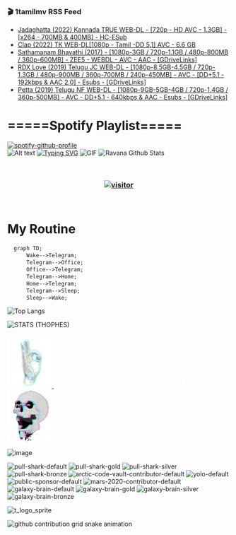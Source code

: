 ### 🎬 1tamilmv RSS Feed

<!-- BLOG-POST-LIST:START -->
- [Jadaghatta &lpar;2022&rpar; Kannada TRUE WEB-DL - [720p - HD AVC - 1.3GB] - [x264 - 700MB &amp; 400MB] - HC-ESub](https://www.1tamilmv.space/index.php?/forums/topic/164644-jadaghatta-2022-kannada-true-web-dl-720p-hd-avc-13gb-x264-700mb-400mb-hc-esub/&do=findComment&comment=329197)
- [Clap &lpar;2022&rpar; TK WEB-DL[1080p - Tamil -DD 5.1]  AVC - 6.6 GB](https://www.1tamilmv.space/index.php?/forums/topic/164646-clap-2022-tk-web-dl1080p-tamil-dd-51-avc-66-gb/&do=findComment&comment=329196)
- [Sathamanam Bhavathi &lpar;2017&rpar; - [1080p-3GB / 720p-1.1GB / 480p-800MB / 360p-600MB] - ZEE5 - WEBDL - AVC - AAC - [GDriveLinks]](https://www.1tamilmv.space/index.php?/forums/topic/164652-sathamanam-bhavathi-2017-1080p-3gb-720p-11gb-480p-800mb-360p-600mb-zee5-webdl-avc-aac-gdrivelinks/&do=findComment&comment=329195)
- [RDX Love &lpar;2019&rpar; Telugu JC WEB-DL - [1080p-8.5GB-4.5GB / 720p-1.3GB / 480p-900MB / 360p-700MB / 240p-450MB] - AVC - [DD+5.1 - 192kbps &amp; AAC 2.0] - Esubs - [GDriveLinks]](https://www.1tamilmv.space/index.php?/forums/topic/164651-rdx-love-2019-telugu-jc-web-dl-1080p-85gb-45gb-720p-13gb-480p-900mb-360p-700mb-240p-450mb-avc-dd51-192kbps-aac-20-esubs-gdrivelinks/&do=findComment&comment=329194)
- [Petta &lpar;2019&rpar; Telugu NF WEB-DL - [1080p-9GB-5GB-4GB / 720p-1.4GB / 360p-500MB] - AVC - DD+5.1 - 640kbps &amp; AAC - Esubs - [GDriveLinks]](https://www.1tamilmv.space/index.php?/forums/topic/164650-petta-2019-telugu-nf-web-dl-1080p-9gb-5gb-4gb-720p-14gb-360p-500mb-avc-dd51-640kbps-aac-esubs-gdrivelinks/&do=findComment&comment=329193)
<!-- BLOG-POST-LIST:END -->

# =====Spotify Playlist=====
[![spotify-github-profile](https://spotify-github-profile.vercel.app/api/view?uid=31rfzgmuvvewegdlxvlev4ynz4vu&cover_image=true&theme=default&bar_color=53b14f&bar_color_cover=true)](https://ravana69.github.io/rss)
</br>
![Alt text](https://spotify-recently-played-readme.vercel.app/api?user=31rfzgmuvvewegdlxvlev4ynz4vu)
[![Typing SVG](https://readme-typing-svg.herokuapp.com?color=%2336BCF7&center=true&vCenter=true&multiline=true&height=81&lines=I+AM+RAVANA;CONTACT+ME+ON+TELEGRAM%3A+%40R4V4N4)](https://git.io/typing-svg)
<img align="centre" height="400px" width="490px" alt="GIF" src="https://github.com/ravana69/ravana69/blob/master/rvm.gif" />
![Ravana Github Stats](https://github-readme-stats.vercel.app/api?username=ravana69&&show_icons=true&theme=radical)

<br />
<h3 align="center"> <a href="https://t.me/r4v4n4"><img src="https://profile-counter.glitch.me/ravana69/count.svg" alt="visitor" width="600"></a> </h3>
</br>

<H1>My Routine</H1>

```mermaid
  graph TD;
      Wake-->Telegram;
      Telegram-->Office;
      Office-->Telegram;
      Telegram-->Home;
      Home-->Telegram;
      Telegram-->Sleep;
      Sleep-->Wake;
```
![Top Langs](https://github-readme-stats.vercel.app/api/top-langs/?username=ravana69&&show_icons=true&theme=radical)

![STATS (THOPHES)](https://github-profile-trophy.vercel.app/?username=ravana69&theme=gruvbox&margin-w=10&margin-h=15&column=8)
<br />
<p align="left">
    <a href="#">
        <img width="20%" src="./assets/images/hand.gif" alt="" />
    </a>
    <a href="#">
        <img width="59%" src="./assets/images/spacer.png" alt="" >
    </a>
    <a href="#">
        <img width="20%" src="./assets/images/skull.gif" alt="" />
    </a>
</p>


![image](https://user-images.githubusercontent.com/47528708/175298537-0623dc00-7b1a-4ec1-b5b1-71768763a234.png)

<img width="148" alt="pull-shark-default" src="https://user-images.githubusercontent.com/47528708/175266634-4235fb81-4cf9-4128-9c7a-b7c044cde5b5.png"> <img width="148" alt="pull-shark-gold" src="https://user-images.githubusercontent.com/47528708/175268594-acb9b27a-7f8e-4181-8900-171a981e2d56.png"> <img width="148" alt="pull-shark-silver" src="https://user-images.githubusercontent.com/47528708/175266702-c880884d-eb71-46fb-b857-3135442e06c6.png"> <img width="148" alt="pull-shark-bronze" src="https://user-images.githubusercontent.com/47528708/175266723-735f9146-b8aa-44f8-aa99-c06aad45e8fa.png"> <img width="148" alt="arctic-code-vault-contributor-default" src="https://user-images.githubusercontent.com/47528708/175267501-e1fbbb8f-c2b2-4882-b865-2ac4debef26c.png"> <img width="148" alt="yolo-default" src="https://user-images.githubusercontent.com/47528708/175267654-281a1880-1129-4b7b-bf2f-de5dd2bc5afa.png"> <img width="148" alt="public-sponsor-default" src="https://user-images.githubusercontent.com/47528708/175268448-2e78cc75-fb25-4d76-bd22-7df520446b45.png"> <img width="148" alt="mars-2020-contributor-default" src="https://user-images.githubusercontent.com/47528708/175268475-de6d987a-3be9-4353-86a5-23b422559355.png"> <img width="148" alt="galaxy-brain-default" src="https://user-images.githubusercontent.com/47528708/175298882-7ad69eb8-4d11-45a0-af56-ce2c179fe466.png"> <img width="148" alt="galaxy-brain-gold" src="https://user-images.githubusercontent.com/47528708/175269058-04760273-d9f7-468b-9151-fb654d7c4057.png"> <img width="148" alt="galaxy-brain-silver" src="https://user-images.githubusercontent.com/47528708/175269395-4035bb40-f404-4178-b963-8a4b2973158a.png"> <img width="148" alt="galaxy-brain-bronze" src="https://user-images.githubusercontent.com/47528708/175269034-5aed3e95-5a28-44f3-8cf1-5fc804604869.png">

![t_logo_sprite](https://user-images.githubusercontent.com/47528708/175293007-21ff1792-1fca-4be3-bcae-12fdc3aa414f.svg)




![github contribution grid snake animation](https://raw.githubusercontent.com/ravana69/ravana69/output/github-contribution-grid-snake-dark.svg#gh-dark-mode-only)
